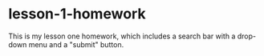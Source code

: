 # lesson-1-homework
This is my lesson one homework, which includes a search bar with a drop-down menu and a "submit" button.
